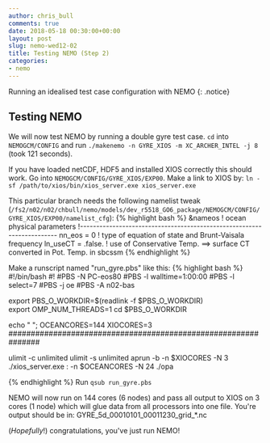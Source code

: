 ```yaml
---
author: chris_bull
comments: true
date: 2018-05-18 00:30:00+00:00
layout: post
slug: nemo-wed12-02
title: Testing NEMO (Step 2)
categories:
- nemo
---
```

Running an idealised test case configuration with NEMO
{: .notice}

## Testing NEMO

We will now test NEMO by running a double gyre test case. `cd` into `NEMOGCM/CONFIG` and run `./makenemo -n GYRE_XIOS -m XC_ARCHER_INTEL -j 8` (took 121 seconds).

If you have loaded netCDF, HDF5 and installed XIOS correctly this should work. Go into `NEMOGCM/CONFIG/GYRE_XIOS/EXP00`. Make a link to XIOS by:
`ln -sf /path/to/xios/bin/xios_server.exe xios_server.exe`

<!--Then open the iodef.xml file and find the first line looking like-->
<!--`<file_definition type="multiple_file" name="@expname@_@freq@_@startdate@_@enddate@" sync_freq="1ts" min_digits="4">`-->
<!--Change "multiple_file" to "one_file". -->

This particular branch needs the following namelist tweak (`/fs2/n02/n02/chbull/nemo/models/dev_r5518_GO6_package/NEMOGCM/CONFIG/GYRE_XIOS/EXP00/namelist_cfg`):
{% highlight bash %}
&nameos        !   ocean physical parameters
!-----------------------------------------------------------------------
   nn_eos      =   0       !  type of equation of state and Brunt-Vaisala frequency
   ln_useCT    = .false.   ! use of Conservative Temp. ==> surface CT converted in Pot. Temp. in sbcssm
{% endhighlight %}

Make a runscript named "run_gyre.pbs" like this:
{% highlight bash %}
#!/bin/bash 
#!
#PBS -N PC-eos80
#PBS -l walltime=1:00:00
#PBS -l select=7
#PBS -j oe
#PBS -A n02-bas

  export PBS_O_WORKDIR=$(readlink -f $PBS_O_WORKDIR)               
  export OMP_NUM_THREADS=1
  cd $PBS_O_WORKDIR

  echo " ";
  OCEANCORES=144
  XIOCORES=3
###############################################################

ulimit -c unlimited
ulimit -s unlimited
        aprun -b -n $XIOCORES -N 3 ./xios_server.exe : -n $OCEANCORES -N 24 ./opa

{% endhighlight %}
Run
`qsub run_gyre.pbs`

NEMO will now run on 144 cores (6 nodes) and pass all output to XIOS on 3 cores (1 node) which will glue data from all processors into one file. You're output should be in:
GYRE_5d_00010101_00011230_grid_*.nc

(*Hopefully*!) congratulations, you've just run NEMO! 
